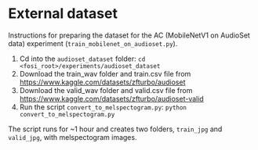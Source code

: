 # External dataset

Instructions for preparing the dataset for the AC (MobileNetV1 on AudioSet data) experiment (`train_mobilenet_on_audioset.py`).

1. Cd into the `audioset_dataset` folder: `cd <fosi_root>/experiments/audioset_dataset`
2. Download the train_wav folder and train.csv file from https://www.kaggle.com/datasets/zfturbo/audioset
3. Download the valid_wav folder and valid.csv file from https://www.kaggle.com/datasets/zfturbo/audioset-valid
4. Run the script `convert_to_melspectogram.py`: `python convert_to_melspectogram.py`

The script runs for ~1 hour and creates two folders, `train_jpg` and `valid_jpg`, with melspectogram images.